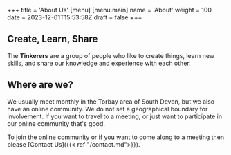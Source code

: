 +++
title = 'About Us'
[menu]
  [menu.main]
  name = 'About'
  weight = 100
date = 2023-12-01T15:53:58Z
draft = false
+++

## Create, Learn, Share

The **Tinkerers** are a group of people who like to create things, learn new skills, and share our knowledge and experience with each other.

## Where are we?

We usually meet monthly in the Torbay area of South Devon, but we also have an online community.  We do not set a geographical boundary for involvement.  If you want to travel to a meeting, or just want to participate in our online community that's good.

To join the online community or if you want to come along to a meeting then please [Contact Us]({{< ref "/contact.md">}}).
